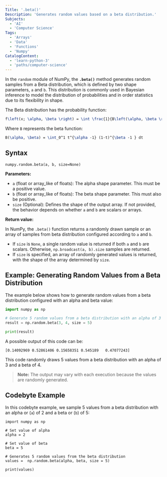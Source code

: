 ```yaml
---
Title: '.beta()'
Description: 'Generates random values based on a beta distribution.'
Subjects:
  - 'AI'
  - 'Computer Science'
Tags:
  - 'Arrays'
  - 'Data'
  - 'Functions'
  - 'Numpy'
CatalogContent:
  - 'learn-python-3'
  - 'paths/computer-science'
---
```


In the `random` module of NumPy, the **`.beta()`** method generates random samples from a Beta distribution, which is defined by two shape parameters, `a` and `b`. This distribution is commonly used in Bayesian inference to model the distribution of probabilities and in order statistics due to its flexibility in shape.

The Beta distribution has the probability function:

```tex
f\left(x; \alpha, \beta \right) = \int \frac{1}{B\left(\alpha, \beta \right)} x^{\alpha -1} \left(1-x \right)^{\beta -1}
```

Where `B` represents the beta function:

```tex
B(\alpha, \beta) = \int_0^1 t^{\alpha -1} (1-t)^{\beta -1 } dt
```

## Syntax

```pseudo
numpy.random.beta(a, b, size=None)
```

**Parameters:**

- `a` (float or array_like of floats): The alpha shape parameter. This must be a positive value.
- `b` (float or array_like of floats): The beta shape parameter. This must also be positive.
- `size` (Optional): Defines the shape of the output array. If not provided, the behavior depends on whether `a` and `b` are scalars or arrays.

**Return value:**

In NumPy, the `.beta()` function returns a randomly drawn sample or an array of samples from beta distribution configured according to `a` and `b`.

- If `size` is `None`, a single random value is returned if both `a` and `b` are scalars. Otherwise, `np.broadcast(a, b).size` samples are returned.
- If `size` is specified, an array of randomly generated values is returned, with the shape of the array determined by `size`.

## Example: Generating Random Values from a Beta Distribution

The example below shows how to generate random values from a beta distribution configured with an alpha and beta value:

```py
import numpy as np

# Generate 5 random values from a beta distribution with an alpha of 3 and a beta of 4
result = np.random.beta(3, 4, size = 5)

print(result)
```

A possible output of this code can be:

```shell
[0.14092969 0.52861406 0.15658351 0.545189   0.47077243]
```

This code randomly draws 5 values from a beta distribution with an alpha of 3 and a beta of 4.

> **Note:** The output may vary with each execution because the values are randomly generated.

## Codebyte Example

In this codebyte example, we sample 5 values from a beta distribution with an alpha or (`a`) of 2 and a beta or (`b`) of 5:

```codebyte/python
import numpy as np

# Set value of alpha
alpha = 2

# Set value of beta
beta = 5

# Generates 5 random values from the beta distribution
values =  np.random.beta(alpha, beta, size = 5)

print(values)
```
